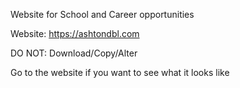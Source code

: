 Website for School and Career opportunities

Website: https://ashtondbl.com

DO NOT: Download/Copy/Alter

Go to the website if you want to see what it looks like
